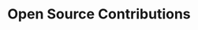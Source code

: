 <ing str="https://github.com/Rajspeaks/Open-Source-Contributions/blob/main/open-source.jpeg">

# Open Source Contributions

